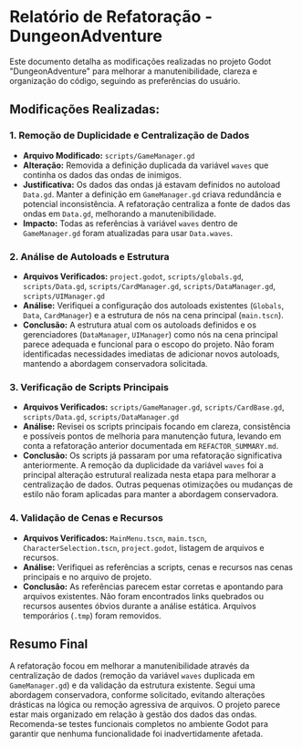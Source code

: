 # Relatório de Refatoração - DungeonAdventure

Este documento detalha as modificações realizadas no projeto Godot "DungeonAdventure" para melhorar a manutenibilidade, clareza e organização do código, seguindo as preferências do usuário.

## Modificações Realizadas:




### 1. Remoção de Duplicidade e Centralização de Dados

- **Arquivo Modificado:** `scripts/GameManager.gd`
- **Alteração:** Removida a definição duplicada da variável `waves` que continha os dados das ondas de inimigos.
- **Justificativa:** Os dados das ondas já estavam definidos no autoload `Data.gd`. Manter a definição em `GameManager.gd` criava redundância e potencial inconsistência. A refatoração centraliza a fonte de dados das ondas em `Data.gd`, melhorando a manutenibilidade.
- **Impacto:** Todas as referências à variável `waves` dentro de `GameManager.gd` foram atualizadas para usar `Data.waves`.




### 2. Análise de Autoloads e Estrutura

- **Arquivos Verificados:** `project.godot`, `scripts/globals.gd`, `scripts/Data.gd`, `scripts/CardManager.gd`, `scripts/DataManager.gd`, `scripts/UIManager.gd`
- **Análise:** Verifiquei a configuração dos autoloads existentes (`Globals`, `Data`, `CardManager`) e a estrutura de nós na cena principal (`main.tscn`).
- **Conclusão:** A estrutura atual com os autoloads definidos e os gerenciadores (`DataManager`, `UIManager`) como nós na cena principal parece adequada e funcional para o escopo do projeto. Não foram identificadas necessidades imediatas de adicionar novos autoloads, mantendo a abordagem conservadora solicitada.

### 3. Verificação de Scripts Principais

- **Arquivos Verificados:** `scripts/GameManager.gd`, `scripts/CardBase.gd`, `scripts/Data.gd`, `scripts/DataManager.gd`
- **Análise:** Revisei os scripts principais focando em clareza, consistência e possíveis pontos de melhoria para manutenção futura, levando em conta a refatoração anterior documentada em `REFACTOR_SUMMARY.md`.
- **Conclusão:** Os scripts já passaram por uma refatoração significativa anteriormente. A remoção da duplicidade da variável `waves` foi a principal alteração estrutural realizada nesta etapa para melhorar a centralização de dados. Outras pequenas otimizações ou mudanças de estilo não foram aplicadas para manter a abordagem conservadora.

### 4. Validação de Cenas e Recursos

- **Arquivos Verificados:** `MainMenu.tscn`, `main.tscn`, `CharacterSelection.tscn`, `project.godot`, listagem de arquivos e recursos.
- **Análise:** Verifiquei as referências a scripts, cenas e recursos nas cenas principais e no arquivo de projeto.
- **Conclusão:** As referências parecem estar corretas e apontando para arquivos existentes. Não foram encontrados links quebrados ou recursos ausentes óbvios durante a análise estática. Arquivos temporários (`.tmp`) foram removidos.

## Resumo Final

A refatoração focou em melhorar a manutenibilidade através da centralização de dados (remoção da variável `waves` duplicada em `GameManager.gd`) e da validação da estrutura existente. Segui uma abordagem conservadora, conforme solicitado, evitando alterações drásticas na lógica ou remoção agressiva de arquivos. O projeto parece estar mais organizado em relação à gestão dos dados das ondas. Recomenda-se testes funcionais completos no ambiente Godot para garantir que nenhuma funcionalidade foi inadvertidamente afetada.

